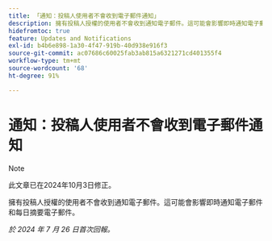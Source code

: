 ```yaml
---
title: 「通知：投稿人使用者不會收到電子郵件通知」
description: 擁有投稿人授權的使用者不會收到通知電子郵件。這可能會影響即時通知電子郵件和每日摘要電子郵件。」
hidefromtoc: true
feature: Updates and Notifications
exl-id: b4b6e898-1a30-4f47-919b-40d938e916f3
source-git-commit: ac07686c60025fab3ab815a6321271cd401355f4
workflow-type: tm+mt
source-wordcount: '68'
ht-degree: 91%

---
```


# 通知：投稿人使用者不會收到電子郵件通知

>[!NOTE]
>
>此文章已在2024年10月3日修正。

擁有投稿人授權的使用者不會收到通知電子郵件。這可能會影響即時通知電子郵件和每日摘要電子郵件。

_於 2024 年 7 月 26 日首次回報。_
